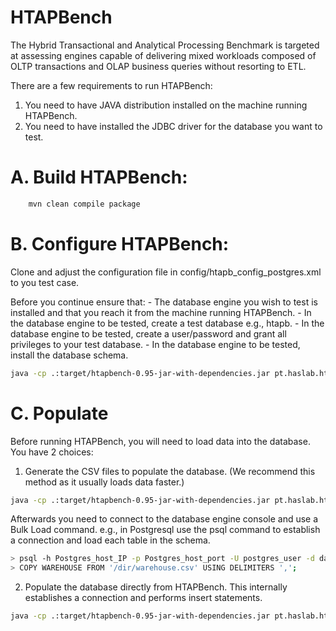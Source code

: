 # HTAPBench

The Hybrid Transactional and Analytical Processing Benchmark is targeted at assessing engines capable of delivering mixed workloads composed of OLTP transactions and OLAP business queries without resorting to ETL.

There are a few requirements to run HTAPBench:
1. You need to have JAVA distribution installed on the machine running HTAPBench.
2. You need to have installed the JDBC driver for the database you want to test.

# A. Build HTAPBench:
```bash
	mvn clean compile package
```

# B. Configure HTAPBench:
Clone and adjust the configuration file in config/htapb_config_postgres.xml to you test case.

Before you continue ensure that:
	- The database engine you wish to test is installed and that you reach it from the machine running HTAPBench.
	- In the database engine to be tested, create a test database e.g., htapb.
	- In the database engine to be tested, create a user/password and grant all privileges to your test database.
	- In the database engine to be tested, install the database schema.
```bash
java -cp .:target/htapbench-0.95-jar-with-dependencies.jar pt.haslab.htapbench.core.HTAPBench -b htapb -c your_config_file.xml --create true --load false --generateFiles false --filePath dir --execute false --calibrate false
```
# C. Populate
Before running HTAPBench, you will need to load data into the database. You have 2 choices:

1. Generate the CSV files to populate the database. (We recommend this method as it usually loads data faster.)
```bash
java -cp .:target/htapbench-0.95-jar-with-dependencies.jar pt.haslab.htapbench.core.HTAPBench -b htapb -c your_config_file.xml --generateFiles true --filePath dir --execute false --calibrate true
```
Afterwards you need to connect to the database engine console and use a Bulk Load command.
e.g., in Postgresql use the psql command to establish a connection and load each table in the schema.
```bash
> psql -h Postgres_host_IP -p Postgres_host_port -U postgres_user -d database_name
> COPY WAREHOUSE FROM '/dir/warehouse.csv' USING DELIMITERS ',';
```

2. Populate the database directly from HTAPBench. This internally establishes a connection and performs insert statements.
```bash
java -cp .:target/htapbench-0.95-jar-with-dependencies.jar pt.haslab.htapbench.core.HTAPBench -b htapb -c your_config_file.xml --load true --execute false --calibrate true
```






